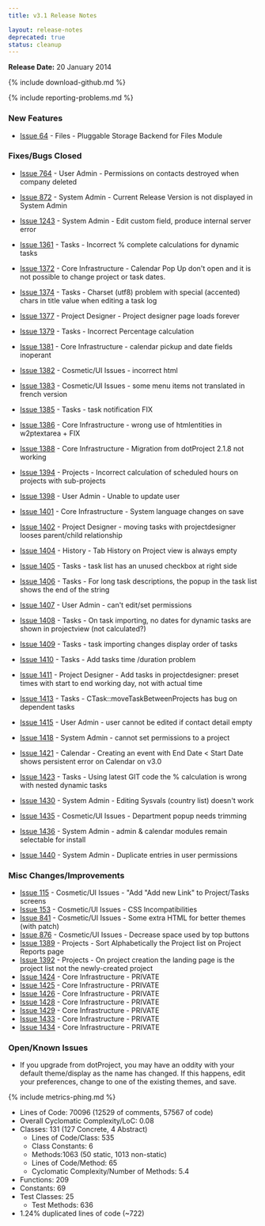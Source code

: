 ```yaml
---
title: v3.1 Release Notes

layout: release-notes
deprecated: true
status: cleanup
---
```


**Release Date:** 20 January 2014

{% include download-github.md %}

{% include reporting-problems.md %}

### New Features

* [Issue 64](http://bugs.web2project.net/view.php?id=64) - Files - Pluggable Storage Backend for Files Module

### Fixes/Bugs Closed


* [Issue 764](http://bugs.web2project.net/view.php?id=764) - User Admin - Permissions on contacts destroyed when company deleted
* [Issue 872](http://bugs.web2project.net/view.php?id=872) - System Admin - Current Release Version is not displayed in System Admin
* [Issue 1243](http://bugs.web2project.net/view.php?id=1243) - System Admin - Edit custom field, produce internal server error
* [Issue 1361](http://bugs.web2project.net/view.php?id=1361) - Tasks - Incorrect % complete calculations for dynamic tasks
* [Issue 1372](http://bugs.web2project.net/view.php?id=1372) - Core Infrastructure - Calendar Pop Up don't open and it is not possible to change project or task dates.
* [Issue 1374](http://bugs.web2project.net/view.php?id=1374) - Tasks - Charset (utf8) problem with special (accented) chars in title value when editing a task log
* [Issue 1377](http://bugs.web2project.net/view.php?id=1377) - Project Designer - Project designer page loads forever
* [Issue 1379](http://bugs.web2project.net/view.php?id=1379) - Tasks - Incorrect Percentage calculation
* [Issue 1381](http://bugs.web2project.net/view.php?id=1381) - Core Infrastructure - calendar pickup and date fields inoperant
* [Issue 1382](http://bugs.web2project.net/view.php?id=1382) - Cosmetic/UI Issues - incorrect html
* [Issue 1383](http://bugs.web2project.net/view.php?id=1383) - Cosmetic/UI Issues - some menu items not translated in french version
* [Issue 1385](http://bugs.web2project.net/view.php?id=1385) - Tasks - task notification FIX
* [Issue 1386](http://bugs.web2project.net/view.php?id=1386) - Core Infrastructure - wrong use of htmlentities in w2ptextarea + FIX
* [Issue 1388](http://bugs.web2project.net/view.php?id=1388) - Core Infrastructure - Migration from dotProject 2.1.8 not working
* [Issue 1394](http://bugs.web2project.net/view.php?id=1394) - Projects - Incorrect calculation of scheduled hours on projects with sub-projects
* [Issue 1398](http://bugs.web2project.net/view.php?id=1398) - User Admin - Unable to update user
* [Issue 1401](http://bugs.web2project.net/view.php?id=1401) - Core Infrastructure - System language changes on save
* [Issue 1402](http://bugs.web2project.net/view.php?id=1402) - Project Designer - moving tasks with projectdesigner looses parent/child relationship

* [Issue 1404](http://bugs.web2project.net/view.php?id=1404) - History - Tab History on Project view is always empty
* [Issue 1405](http://bugs.web2project.net/view.php?id=1405) - Tasks - task list has an unused checkbox at right side
* [Issue 1406](http://bugs.web2project.net/view.php?id=1406) - Tasks - For long task descriptions, the popup in the task list shows the end of the string
* [Issue 1407](http://bugs.web2project.net/view.php?id=1407) - User Admin - can't edit/set permissions
* [Issue 1408](http://bugs.web2project.net/view.php?id=1408) - Tasks - On task importing, no dates for dynamic tasks are shown in projectview (not calculated?)
* [Issue 1409](http://bugs.web2project.net/view.php?id=1409) - Tasks - task importing changes display order of tasks
* [Issue 1410](http://bugs.web2project.net/view.php?id=1410) - Tasks - Add tasks time /duration problem
* [Issue 1411](http://bugs.web2project.net/view.php?id=1411) - Project Designer - Add tasks in projectdesigner: preset times with start to end working day, not with actual time
* [Issue 1413](http://bugs.web2project.net/view.php?id=1413) - Tasks - CTask::moveTaskBetweenProjects has bug on dependent tasks
* [Issue 1415](http://bugs.web2project.net/view.php?id=1415) - User Admin - user cannot be edited if contact detail empty
* [Issue 1418](http://bugs.web2project.net/view.php?id=1418) - System Admin - cannot set permissions to a project
* [Issue 1421](http://bugs.web2project.net/view.php?id=1421) - Calendar - Creating an event with End Date < Start Date shows persistent error on Calendar on v3.0
* [Issue 1423](http://bugs.web2project.net/view.php?id=1423) - Tasks - Using latest GIT code the % calculation is wrong with nested dynamic tasks
* [Issue 1430](http://bugs.web2project.net/view.php?id=1430) - System Admin - Editing Sysvals (country list) doesn't work
* [Issue 1435](http://bugs.web2project.net/view.php?id=1435) - Cosmetic/UI Issues - Department popup needs trimming
* [Issue 1436](http://bugs.web2project.net/view.php?id=1436) - System Admin - admin & calendar modules remain selectable for install
* [Issue 1440](http://bugs.web2project.net/view.php?id=1440) - System Admin - Duplicate entries in user permissions

### Misc Changes/Improvements

* [Issue 115](http://bugs.web2project.net/view.php?id=115) - Cosmetic/UI Issues - "Add "Add new Link" to Project/Tasks screens
* [Issue 153](http://bugs.web2project.net/view.php?id=153) - Cosmetic/UI Issues - CSS Incompatibilities
* [Issue 841](http://bugs.web2project.net/view.php?id=841) - Cosmetic/UI Issues - Some extra HTML for better themes (with patch)
* [Issue 876](http://bugs.web2project.net/view.php?id=876) - Cosmetic/UI Issues - Decrease space used by top buttons
* [Issue 1389](http://bugs.web2project.net/view.php?id=1389) - Projects - Sort Alphabetically the Project list on Project Reports page
* [Issue 1392](http://bugs.web2project.net/view.php?id=1392) - Projects - On project creation the landing page is the project list not the newly-created project
* [Issue 1424](http://bugs.web2project.net/view.php?id=1424) - Core Infrastructure - PRIVATE
* [Issue 1425](http://bugs.web2project.net/view.php?id=1425) - Core Infrastructure - PRIVATE
* [Issue 1426](http://bugs.web2project.net/view.php?id=1426) - Core Infrastructure - PRIVATE
* [Issue 1428](http://bugs.web2project.net/view.php?id=1428) - Core Infrastructure - PRIVATE
* [Issue 1429](http://bugs.web2project.net/view.php?id=1429) - Core Infrastructure - PRIVATE
* [Issue 1433](http://bugs.web2project.net/view.php?id=1433) - Core Infrastructure - PRIVATE
* [Issue 1434](http://bugs.web2project.net/view.php?id=1434) - Core Infrastructure - PRIVATE

### Open/Known Issues

* If you upgrade from dotProject, you may have an oddity with your default theme/display as the name has changed.  If this happens, edit your preferences, change to one of the existing themes, and save.

{% include metrics-phing.md %}

* Lines of Code: 70096 (12529 of comments, 57567 of code)
* Overall Cyclomatic Complexity/LoC: 0.08
* Classes: 131 (127 Concrete, 4 Abstract)
  * Lines of Code/Class: 535
  * Class Constants: 6
  * Methods:1063 (50 static, 1013 non-static)
  * Lines of Code/Method: 65
  * Cyclomatic Complexity/Number of Methods: 5.4
* Functions: 209
* Constants: 69
* Test Classes: 25
  * Test Methods: 636
* 1.24% duplicated lines of code (~722)